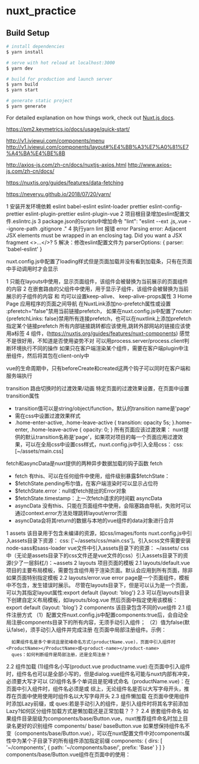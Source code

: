 # nuxt_practice

## Build Setup

```bash
# install dependencies
$ yarn install

# serve with hot reload at localhost:3000
$ yarn dev

# build for production and launch server
$ yarn build
$ yarn start

# generate static project
$ yarn generate
```

For detailed explanation on how things work, check out [Nuxt.js docs](https://nuxtjs.org).


<!-- pm2 -->
https://pm2.keymetrics.io/docs/usage/quick-start/

<!-- iview -->
http://v1.iviewui.com/components/menu
http://v1.iviewui.com/components/layout#%E4%BB%A3%E7%A0%81%E7%A4%BA%E4%BE%8B

<!-- @nuxtjs/axios -->
http://axios-js.com/zh-cn/docs/nuxtjs-axios.html
http://www.axios-js.com/zh-cn/docs/


<!-- nuxt官网进度 -->
https://nuxtjs.org/guides/features/data-fetching

<!-- yarn -->
https://neveryu.github.io/2018/07/20/yarn/

<!-- nuxt引入eslint步骤 -->
1 安装开发环境依赖 eslint babel-eslint eslint-loader prettier eslint-config-prettier eslint-plugin-prettier eslint-plugin-vue
2 项目根目录增加eslint配置文件.eslintrc.js
3 package.json的scripts中增加命令 "lint": "eslint --ext .js,.vue --ignore-path .gitignore ."
4 执行yarn lint 报错 error  Parsing error: Adjacent JSX elements must be wrapped in an enclosing tag. Did you want a JSX fragment <>...</>?
5 解决：修改eslint配置文件为
parserOptions: {
  parser: 'babel-eslint'
}

<!-- nuxt loading问题 -->
nuxt.config.js中配置了loading样式但是页面加载并没有看到加载条，只有在页面中手动调用时才会显示

<!-- nuxt 内置的组件(可以全局使用) -->
1 <Nuxt/> 只能在layouts中使用，显示页面组件，该组件会被替换为当前展示的页面组件的内容
2 <NuxtChild/> 在嵌套路由的父组件中使用，用于显示子组件，该组件会被替换为当前展示的子组件的内容
<Nuxt/>和<NuxtChild/> 均可以设置keep-alive、 keep-alive-props属性
3 <NuxtLink to="/">Home Page</NuxtLink> 应用程序的页面之间导航
  在NuxtLink添加no-prefetch属性或设置 :pferetch="false"禁用当前链接prefetch，
  如果在nuxt.config.js中配置了router:{prefetchLinks: false}禁用所有连接prefetch，也可以在nuxtlink上添加prefetch指定某个链接prefetch
  所有内部链接跳转都应该使用<NuxtLink>,跳转外部网站的链接应该使用a标签
4 <client-only></client-only>组件，(https://nuxtjs.org/guides/features/nuxt-components)
感觉不是很好用，不知道是否使用姿势不对  可以用process.server/process.client判断环境执行不同的操作
如果只在客户端渲染某个组件，需要在客户端plugin中注册组件，然后将其包在client-only中

<!-- nuxt生命周期 -->
vue的生命周期中，只有beforeCreate和created这两个钩子可以同时在客户端和服务端执行

<!-- 路由切换过渡/动画transition -->
transition 路由切换时的过渡效果/动画
  特定页面的过渡效果设置，在页面中设置transition属性
   * transition值可以是string/object/function，默认的transition name是'page'
   * 需在css中设置过渡效果样式
   * .home-enter-active, .home-leave-active { transition: opacity 5s; }.home-enter, .home-leave-active { opacity: 0; }
  所有页面应该过渡效果：
   nuxt提供的默认transition名称是'page'，如果项对项目的每一个页面应用过渡效果，可以在全局css中设置css样式，nuxt.config.js中引入全局css：
   css: [~/assets/main.css]

<!-- 异步数据获取方式 -->
  fetch和asyncData是nuxt提供的两种异步数据加载的钩子函数
   fetch
   * fetch 有this、可以在任何组件中使用，组件级别暴露$fetchState：
   * $fetchState.pending布尔值，在客户端渲染时可以显示占位符
   * $fetchState.error：null或fetch抛出的Error对象
   * $fetchState.timestamp：上一次fetch请求的时间戳
   asyncData
   * asyncData 没有this、只能在页面组件中使用，会阻塞路由导航，失败时可以通过context.error方法处理跳转layout/error页面
   * asyncData会将其return的数据与本地的vue组件的data对象进行合并

<!-- nuxt目录结构 -->
1 assets 该目录用于包含未编译的资源，如css/images/fonts
  nuxt.config.js中引入assets目录下资源： css: ['~/assets/css/main.css']。引入scss文件需要安装node-sass和sass-loader
  vue文件中引入assets目录下的资源： ~/assets/
  css中（无论是assets目录下的css文件还是vue文件的css）引入assets目录下的资源(少了一层斜杠/)：~assets
2 layouts  项目页面的模板 
   2.1 layouts/default.vue 项目的主要布局模板，需要包含<Nuxt/>组件用于渲染页面。默认会应用到所有页面，除非如果页面特别指定模板
   2.2 layouts/error.vue   error page是一个页面组件，模板中不包含<Nuxt/>，发生错误时展示。
        尽管在layouts目录下，但是可以认为是一个页面，可以为其指定layout属性:export default {layout: 'blog'}
   2.3 可以在layouts目录下创建自定义布局模板，如layouts/blog.vue  然后页面中指定使用该模板：export default {layout: 'blog'}
2 components 该目录包含不同的vue组件
  2.1 组件注册方式
  （1）配置文件nuxt.config.js中配置components:true后，会自动全局注册components目录下的所有内容，无须手动引入组件；
  （2）值为false(默认false)，须手动引入组件并完成注册
      在页面中局部注册组件。示例：
      <template>
        <Mountains></Mountains>
      </template>
      <script>
        import Mountains from '~/components/mountains.vue'
        export default {
          components:{ Mountains }
        }
      </script>

      如果组件名是多个单词且是驼峰命名方式(productName.vue)，页面中引入组件时<ProductName></ProductName>或<product-name></product-name>
      ques：如何判断组件是局部注册，还是全局注册？
  2.2 组件加载
  (1)组件名小写(product.vue productname.vue):在页面中引入组件时，组件名也可以是全部小写的，但是dialog.vue组件名可能与nuxt内部有冲突，必须要大写才可以
  (2)组件名多个单词且是驼峰式命名（productName.vue)：在页面中引入组件时，组件名必须是<ProductName></ProductName>或<product-name></product-name>
  综上，无论组件名是否以大写字母开头，推荐在页面中使用使用时组件名以大写字母开头
  2.3 组件懒加载
  在页面中使用组件时添加Lazy前缀，<LazyProductName></LazyProductName>或<lazy-product-name></lazy-product-name>
  ques:若是手动引入的组件，是引入组件时将其名字前添加Lazy?如何区分组件加载方式是懒加载还是正常加载？？？
  2.4 嵌套组件命名
  如果组件目录层级为components/base/Button.vue，nuxt推荐组件命名时加上目录名更好的识别组件
  components/
    base/
      baseButton.vue
  如果想保持组件名不变（components/base/Button.vue），可以在nuxt配置文件中对components属性中为某个子目录下的所有组件添加指定前缀
  components: {
    dirs: [
      '~/components',
        {
          path: '~/components/base/',
          prefix: 'Base'
        }
    ]
  }
  components/base/Button.vue组件在页面中的使用：<BaseButton text="自定义按钮"></BaseButton>






  